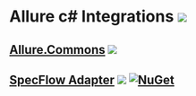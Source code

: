 # Allure c# Integrations   ![](https://bakanych.visualstudio.com/_apis/public/build/definitions/60930d4b-6231-4f3e-a77f-40e16c32a13d/3/badge)

## [Allure.Commons](https://github.com/allure-framework/allure-csharp/wiki/Allure.Commons)  [![](http://img.shields.io/nuget/vpre/Allure.Commons.svg?style=flat)](https://www.nuget.org/packages/Allure.Commons)

## [SpecFlow Adapter](https://github.com/allure-framework/allure-csharp/wiki/SpecFlow-Adapter)  [![](http://img.shields.io/nuget/vpre/SpecFlow.Allure.svg?style=flat)](https://www.nuget.org/packages/SpecFlow.Allure) [![NuGet](https://img.shields.io/nuget/dt/SpecFlow.Allure.svg)](https://www.nuget.org/packages/SpecFlow.Allure)
